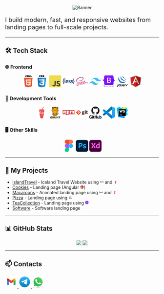 <!-- Баннер -->
<p align="center">
  <img src="https://capsule-render.vercel.app/api?type=waving&color=0:ff0000,100:0000ff&height=200&section=header&text=Hi,%20I'm%20Alex%20-%20frontend%20developer🚀&fontSize=40&fontColor=ffffff&animation=fadeIn" alt="Banner" />
</p>

<p style="font-size:20px">
I build modern, fast, and responsive websites from landing pages to full-scale projects.
</p>

---

## 🛠 Tech Stack

### 🌐 Frontend

<p align="center">
    <img src="images/html.svg" width="40px" height="40px"/>
    <img src="images/css.svg" width="40px" height="40px"/>
    <img src="images/js.svg" width="40px" height="40px"/>
    <img src="images/less.svg" width="40px" height="40px"/>
    <img src="images/sass.svg" width="40px" height="40px"/>
    <img src="images/tailwind.svg" width="40px" height="40px"/>
    <img src="images/bootstrap.svg" width="40px" height="40px"/>
    <img src="images/jQuery.svg" width="40px" height="40px"/>
    <img src="images/Angular.svg" width="40px" height="40px"/>
</p>

### 🧰 Development Tools

<p align="center">
    <img src="images/gulp.svg" width="40px" height="40px"/>
    <img src="images/grunt.svg" width="40px" height="40px"/>
    <img src="images/npm.svg" width="40px" height="40px"/>
    <img src="images/git.svg" width="40px" height="40px"/>
    <img src="images/github.svg" width="40px" height="40px"/>
    <img src="images/vscode.svg" width="40px" height="40px"/>
    <img src="images/webstorm.svg" width="40px" height="40px"/>
</p>

### 🖥 Other Skills

<p align="center">
    <img src="images/figma.svg" width="40px" height="40px"/>
    <img src="images/photoshop.svg" width="40px" height="40px"/>
    <img src="images/xd.svg" width="40px" height="40px"/>
</p>

---

## 🚀 My Projects

- [IslandTravel](https://glacierad.github.io/Iceland.travel/) - Iceland Travel Website using <img src="images/less.svg" width="12px" height="12px"/> and <img src="images/gulp.svg" width="12px" height="12px"/>
- [Cookies](https://glacierad.github.io/cookies/) - Landing page (Angular <img src="images/Angular.svg" width="12px" height="12px"/>)
- [Macaroons](https://glacierad.github.io/Macaroons/) - Animated landing page using <img src="images/less.svg" width="12px" height="12px"/> and <img src="images/gulp.svg" width="12px" height="12px"/>
- [Pizza](https://glacierad.github.io/PizzaCheff/) - Landing page using <img src="images/jQuery.svg" width="12px" height="12px"/>
- [TeaCollection](https://glacierad.github.io/TeaCollections/) - Landing page using <img src="images/bootstrap.svg" width="12px" height="12px"/>
- [Software](https://glacierad.github.io/Software/) - Software landing page

---

## 📊 GitHub Stats

<p align="center">
  <img src="https://github-readme-streak-stats.herokuapp.com?user=GlacierAD&theme=tokyonight&hide_border=true" height="150" />
  <img src="https://github-readme-stats.vercel.app/api/top-langs/?username=GlacierAD&layout=compact&theme=tokyonight&hide_border=true" height="150" />
</p>

---

## 📫 Contacts

  <a href="mailto:nxGlacierAD@gmail.com">
    <img src="images/gmail.svg" width="40" height="40" alt="Email" />
  </a>
  <a href="https://t.me/GlacierAD">
    <img src="images/telegram.svg" width="40" height="40" alt="Telegram" />
  </a>
  <a href="https://wa.me/+79161609427">
    <img src="images/whatsapp.svg" width="40" height="40" alt="Telegram" />
  </a>
  
